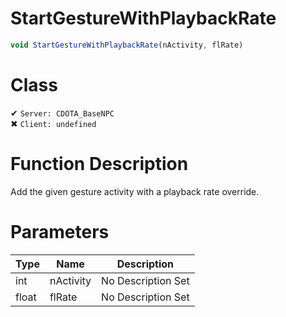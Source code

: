 # StartGestureWithPlaybackRate
```js	
void StartGestureWithPlaybackRate(nActivity, flRate)
```
# Class
✔ `Server: CDOTA_BaseNPC`  
✖ `Client: undefined`  

# Function Description
Add the given gesture activity with a playback rate override.
# Parameters
Type|Name|Description
--|--|--
int|nActivity|No Description Set
float|flRate|No Description Set
